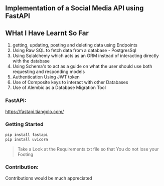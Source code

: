 ## Implementation of a Social Media API using FastAPI

## WHat I Have Learnt So Far
1. getting, updating, posting and deleting data using Endpoints
2. Using Raw SQL to fetch data from a database - PostgresSql
3. Using Sqlalchemy which acts as an ORM instead of interacting directly with the database
4. Using Schema's to act as a guide on what the user should use both requesting and responding models
5. Authentication Using JWT token 
6. Use of Composite keys to interact with other Databases
7. Use of Alembic as a Database Migration Tool
### FastAPI:
https://fastapi.tiangolo.com/

### Getting Started
```python
pip install fastapi
pip install uvicorn
```
> Take a Look at the Requirements.txt file so that You do not lose your Footing




### Contribution:
Contributions would be much appreciated